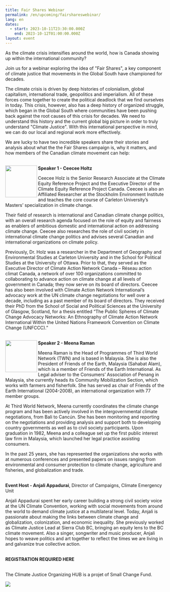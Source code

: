 ```yaml
---
title: Fair Shares Webinar
permalink: /en/upcoming/fairshareswebinar/
lang: en
dates:
  - start: 2023-10-11T23:30:00.000Z
    end: 2023-10-12T01:00:00.000Z
layout: event
---
```

As the climate crisis intensifies around the world, how is Canada showing up within the international community?

Join us for a webinar exploring the idea of "Fair Shares", a key component of climate justice that movements in the Global South have championed for decades. 

The climate crisis is driven by deep histories of colonialism, global capitalism, international trade, geopolitics and imperialism. All of these forces come together to create the political deadlock that we find ourselves in today. This crisis, however, also has a deep history of organized struggle, which began in the Global South where communities have been pushing back against the root causes of this crisis for decades. We need to understand this history and the current global big picture in order to truly understand "Climate Justice". With this international perspective in mind, we can do our local and regional work more effectively.

We are lucky to have two incredible speakers share their stories and analysis about what the the Fair Shares campaign is, why it matters, and how members of the Canadian climate movement can help:

\
<img align="left" width="100" height="100" src="/media/ceeceeholtz.png">**Speaker 1 - Ceecee Holtz**

Ceecee Holz is the Senior Research Associate at the Climate Equity Reference Project and the Executive Director of the Climate Equity Reference Project Canada. Ceecee is also an Affiliated Researcher at the Stockholm Environment Institute and teaches the core course of Carleton University’s Masters’ specialization in climate change.

Their field of research is international and Canadian climate change politics, with an overall research agenda focused on the role of equity and fairness as enablers of ambitious domestic and international action on addressing climate change. Ceecee also researches the role of civil society in international climate change politics and advises several Canadian and international organizations on climate policy.

Previously, Dr. Holz was a researcher in the Department of Geography and Environmental Studies at Carleton University and in the School for Political Studies at the University of Ottawa. Prior to that, they served as the Executive Director of Climate Action Network Canada – Réseau action climat Canada, a network of over 100 organizations committed to collaborating to advance action on climate change at all levels of government in Canada; they now serve on its board of directors. Ceecee has also been involved with Climate Action Network International’s advocacy work at the UN climate change negotiations for well over a decade, including as a past member of its board of directors. They received their PhD from the School of Social and Political Sciences at the University of Glasgow, Scotland, for a thesis entitled “The Public Spheres of Climate Change Advocacy Networks: An Ethnography of Climate Action Network International Within the United Nations Framework Convention on Climate Change (UNFCCC).”

\
<img align="left" width="100" height="100" src="/media/meenaraman.png">**Speaker 2 - Meena Raman**

Meena Raman is the Head of Programmes of Third World Network (TWN) and is based in Malaysia. She is also the President of Friends of the Earth, Malaysia (Sahabat Alam), which is a member of Friends of the Earth International. As Legal adviser to the Consumers’ Association of Penang in Malaysia, she currently heads its Community Mobilization Section, which works with farmers and fisherfolk. She has served as chair of Friends of the Earth International (2004-2008), an international organization with 77 member groups.

At Third World Network, Meena currently coordinates the climate change program and has been actively involved in the intergovernmental climate negotiations, from Bali to Cancún. She has been monitoring and reporting on the negotiations and providing analysis and support both to developing country governments as well as to civil society participants. Upon graduation in 1982, Meena and a colleague set up the first public interest law firm in Malaysia, which launched her legal practice assisting consumers.

In the past 25 years, she has represented the organizations she works with at numerous conferences and presented papers on issues ranging from environmental and consumer protection to climate change, agriculture and fisheries, and globalization and trade.

\
**Event Host - Anjali Appadurai**, Director of Campaigns, Climate Emergency Unit

Anjali Appadurai spent her early career building a strong civil society voice at the UN Climate Convention, working with social movements from around the world to demand climate justice at a multilateral level. Today, Anjali is passionate about making the links between climate change and globalization, colonization, and economic inequality. She previously worked as Climate Justice Lead at Sierra Club BC, bringing an equity lens to the BC climate movement. Also a singer, songwriter and music producer, Anjali hopes to weave politics and art together to reflect the times we are living in and galvanize true collective action.

\
**REGISTRATION REQUIRED HERE**

\
The Climate Justice Organizing HUB is a projet of Small Change Fund.

![](/media/hub_scf.png)